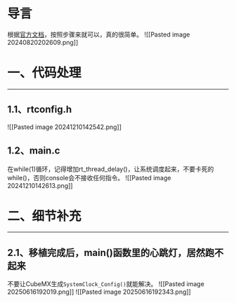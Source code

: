 # 导言
根据[官方文档](https://www.rt-thread.org/document/site/#/rt-thread-version/rt-thread-nano/an0038-nano-introduction)，按照步骤来就可以，真的很简单。
![[Pasted image 20240820202609.png]]



# 一、代码处理
---
## 1.1、rtconfig.h
![[Pasted image 20241210142542.png]]

## 1.2、main.c
在while(1)循环，记得增加rt_thread_delay()，让系统调度起来，不要卡死的while()，否则console会不接收任何指令。
![[Pasted image 20241210142613.png]]

# 二、细节补充
---
## 2.1、移植完成后，main()函数里的心跳灯，居然跑不起来
不要让CubeMX生成`SystemClock_Config()`就能解决。
![[Pasted image 20250616192019.png]]
![[Pasted image 20250616192343.png]]